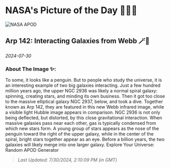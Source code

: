 
# NASA's Picture of the Day 🧑‍🚀💫

  ![NASA APOD](https://apod.nasa.gov/apod/image/2407/Arp142_Webb_1487.jpg)
  
  ## Arp 142: Interacting Galaxies from Webb 🪄🌌
  
  _2024-07-30_
  
  ### About The Image ✨: 
  
  To some, it looks like a penguin. But to people who study the universe, it is an interesting example of two big galaxies interacting. Just a few hundred million years ago, the upper NGC 2936 was likely a normal spiral galaxy: spinning, creating stars, and minding its own business.  Then it got too close to the massive elliptical galaxy NGC 2937, below, and took a dive.  Together known as Arp 142, they are featured in this new Webb infrared image, while a visible light Hubble image appears in comparison.  NGC 2936 is not only being deflected, but distorted, by this close gravitational interaction.  When massive galaxies pass near each other, gas is typically condensed from which new stars form.  A young group of stars appears as the nose of the penguin toward the right of the upper galaxy, while in the center of the spiral, bright stars together appear as an eye.  Before a billion years, the two galaxies will likely merge into one larger galaxy.   Explore Your Universe: Random APOD Generator
  
  
  
  > _Last Updated: 7/30/2024, 2:10:09 PM (in GMT)_
  
